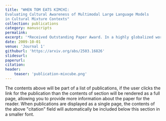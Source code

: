 ```yaml
---
title: "WHEN TOM EATS KIMCHI:
Evaluating Cultural Awareness of Multimodal Large Language Models
in Cultural Mixture Contexts"
collection: publications
category: manuscripts
permalink: 
excerpt: '*Received Outstanding Paper Award. In a highly globalized world, it is important for MLLMs to correctly recognize mixed-cultural inputs, where the elements in the input represent multiple cultures. To examine the robustness of MLLMs to mixed cultures, we introduce MixCuBe, a cross-cultural awareness benchmark, and study elements from five countries and four ethnicities.'
date: 2009-10-01
venue: 'Journal 1'
githuburl: 'https://arxiv.org/abs/2503.16826'
slidesurl: 
paperurl: 
citation: 
header:
    teaser: 'publication-mixcube.png' 
---
```


The contents above will be part of a list of publications, if the user clicks the link for the publication than the contents of section will be rendered as a full page, allowing you to provide more information about the paper for the reader. When publications are displayed as a single page, the contents of the above "citation" field will automatically be included below this section in a smaller font.
